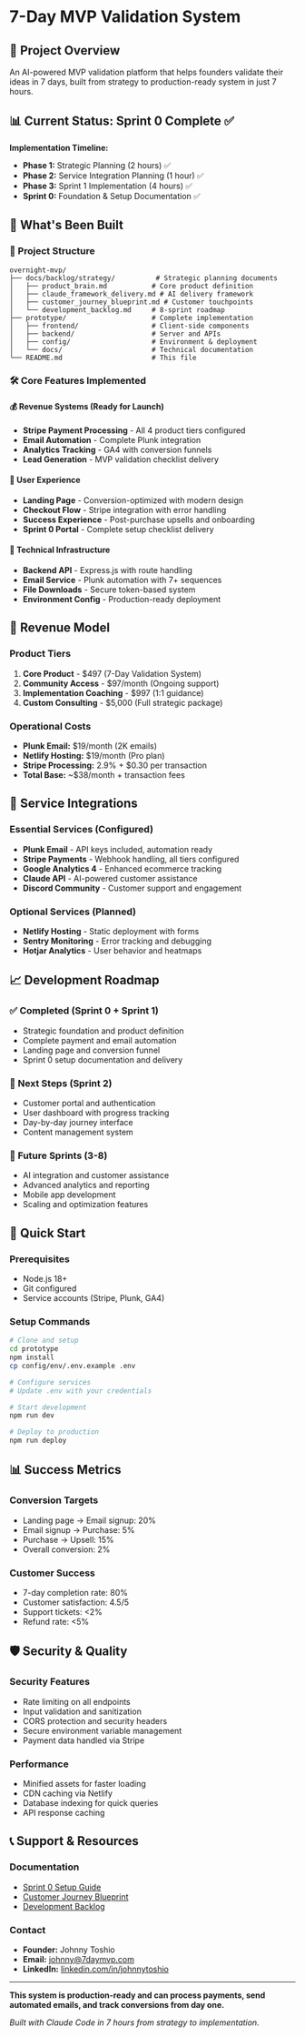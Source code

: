 # 7-Day MVP Validation System

## 🚀 Project Overview

An AI-powered MVP validation platform that helps founders validate their ideas in 7 days, built from strategy to production-ready system in just 7 hours.

## 📊 Current Status: Sprint 0 Complete ✅

**Implementation Timeline:**
- **Phase 1:** Strategic Planning (2 hours) ✅
- **Phase 2:** Service Integration Planning (1 hour) ✅ 
- **Phase 3:** Sprint 1 Implementation (4 hours) ✅
- **Sprint 0:** Foundation & Setup Documentation ✅

## 🎯 What's Been Built

### 📁 Project Structure
```
overnight-mvp/
├── docs/backlog/strategy/          # Strategic planning documents
│   ├── product_brain.md           # Core product definition
│   ├── claude_framework_delivery.md # AI delivery framework
│   ├── customer_journey_blueprint.md # Customer touchpoints
│   └── development_backlog.md     # 8-sprint roadmap
├── prototype/                     # Complete implementation
│   ├── frontend/                  # Client-side components
│   ├── backend/                   # Server and APIs
│   ├── config/                    # Environment & deployment
│   └── docs/                      # Technical documentation
└── README.md                      # This file
```

### 🛠️ Core Features Implemented

#### 💰 Revenue Systems (Ready for Launch)
- **Stripe Payment Processing** - All 4 product tiers configured
- **Email Automation** - Complete Plunk integration 
- **Analytics Tracking** - GA4 with conversion funnels
- **Lead Generation** - MVP validation checklist delivery

#### 🎨 User Experience
- **Landing Page** - Conversion-optimized with modern design
- **Checkout Flow** - Stripe integration with error handling
- **Success Experience** - Post-purchase upsells and onboarding
- **Sprint 0 Portal** - Complete setup checklist delivery

#### 🔧 Technical Infrastructure
- **Backend API** - Express.js with route handling
- **Email Service** - Plunk automation with 7+ sequences
- **File Downloads** - Secure token-based system
- **Environment Config** - Production-ready deployment

## 💸 Revenue Model

### Product Tiers
1. **Core Product** - $497 (7-Day Validation System)
2. **Community Access** - $97/month (Ongoing support)
3. **Implementation Coaching** - $997 (1:1 guidance)
4. **Custom Consulting** - $5,000 (Full strategic package)

### Operational Costs
- **Plunk Email:** $19/month (2K emails)
- **Netlify Hosting:** $19/month (Pro plan)
- **Stripe Processing:** 2.9% + $0.30 per transaction
- **Total Base:** ~$38/month + transaction fees

## 🔑 Service Integrations

### Essential Services (Configured)
- **Plunk Email** - API keys included, automation ready
- **Stripe Payments** - Webhook handling, all tiers configured
- **Google Analytics 4** - Enhanced ecommerce tracking
- **Claude API** - AI-powered customer assistance
- **Discord Community** - Customer support and engagement

### Optional Services (Planned)
- **Netlify Hosting** - Static deployment with forms
- **Sentry Monitoring** - Error tracking and debugging
- **Hotjar Analytics** - User behavior and heatmaps

## 📈 Development Roadmap

### ✅ Completed (Sprint 0 + Sprint 1)
- Strategic foundation and product definition
- Complete payment and email automation
- Landing page and conversion funnel
- Sprint 0 setup documentation and delivery

### 🔄 Next Steps (Sprint 2)
- Customer portal and authentication
- User dashboard with progress tracking
- Day-by-day journey interface
- Content management system

### 🎯 Future Sprints (3-8)
- AI integration and customer assistance
- Advanced analytics and reporting
- Mobile app development
- Scaling and optimization features

## 🚀 Quick Start

### Prerequisites
- Node.js 18+
- Git configured
- Service accounts (Stripe, Plunk, GA4)

### Setup Commands
```bash
# Clone and setup
cd prototype
npm install
cp config/env/.env.example .env

# Configure services
# Update .env with your credentials

# Start development
npm run dev

# Deploy to production
npm run deploy
```

## 📊 Success Metrics

### Conversion Targets
- Landing page → Email signup: 20%
- Email signup → Purchase: 5%
- Purchase → Upsell: 15%
- Overall conversion: 2%

### Customer Success
- 7-day completion rate: 80%
- Customer satisfaction: 4.5/5
- Support tickets: <2%
- Refund rate: <5%

## 🛡️ Security & Quality

### Security Features
- Rate limiting on all endpoints
- Input validation and sanitization
- CORS protection and security headers
- Secure environment variable management
- Payment data handled via Stripe

### Performance
- Minified assets for faster loading
- CDN caching via Netlify
- Database indexing for quick queries
- API response caching

## 📞 Support & Resources

### Documentation
- [Sprint 0 Setup Guide](prototype/docs/setup/sprint-0-foundation.md)
- [Customer Journey Blueprint](docs/backlog/strategy/customer_journey_blueprint.md)
- [Development Backlog](docs/backlog/strategy/development_backlog.md)

### Contact
- **Founder:** Johnny Toshio
- **Email:** johnny@7daymvp.com
- **LinkedIn:** [linkedin.com/in/johnnytoshio](https://linkedin.com/in/johnnytoshio)

---

**This system is production-ready and can process payments, send automated emails, and track conversions from day one.**

*Built with Claude Code in 7 hours from strategy to implementation.*